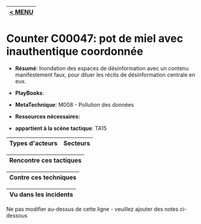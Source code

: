|[< MENU](../README.md)|
|---|
# Counter C00047: pot de miel avec inauthentique coordonnée

* **Résumé**: Inondation des espaces de désinformation avec un contenu manifestement faux, pour diluer les récits de désinformation centrale en eux.

* **PlayBooks**:

* **MetaTechnique**: M008 - Pollution des données

* **Ressources nécessaires:**

* **appartient à la scène tactique**: TA15


|Types d'acteurs |Secteurs |
|----------- |------- |



|Rencontre ces tactiques |
|---------------------- |



|Contre ces techniques |
|------------------------- |



|Vu dans les incidents |
|----------------- |


Ne pas modifier au-dessus de cette ligne - veuillez ajouter des notes ci-dessous